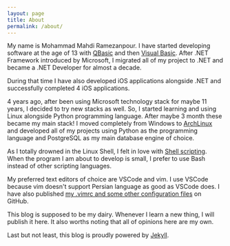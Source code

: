 ```yaml
---
layout: page
title: About
permalink: /about/
---
```


My name is Mohammad Mahdi Ramezanpour. I have started developing software at the age of 13 with [QBasic](https://en.wikipedia.org/wiki/QBasic) and then [Visual Basic](https://en.wikipedia.org/wiki/Visual_Basic). After .NET Framework introduced by Microsoft, I migrated all of my project to .NET and became a .NET Developer for almost a decade.

During that time I have also developed iOS applications alongside .NET and successfully completed 4 iOS applications.

4 years ago, after been using Microsoft technology stack for maybe 11 years, I decided to try new stacks as well. So, I started learning and using Linux alongside Python programming language. After maybe 3 month these became my main stack! I moved completely from Windows to [ArchLinux](https://www.archlinux.org/) and developed all of my projects using Python as the programming language and PostgreSQL as my main database engine of choice.

As I totally drowned in the Linux Shell, I felt in love with [Shell scripting](https://en.wikipedia.org/wiki/Shell_script). When the program I am about to develop is small, I prefer to use Bash instead of other scripting languages.

My preferred text editors of choice are VSCode and vim. I use VSCode because vim doesn't support Persian language as good as VSCode does. I have also published [my .vimrc and some other configuration files](https://github.com/ramezanpour/dotfiles) on GitHub.

This blog is supposed to be my dairy. Whenever I learn a new thing, I will publish it here. It also worths noting that all of opinions here are my own.

Last but not least, this blog is proudly powered by [Jekyll](https://jekyllrb.com/).
